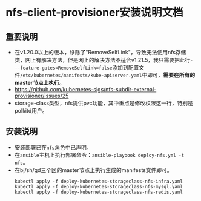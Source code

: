 # nfs-client-provisioner安装说明文档

## 重要说明
- 在v1.20.0以上的版本，移除了"RemoveSelfLink"，导致无法使用nfs存储类，网上有解决方法，但是网上的解决方法不适合v1.21.5，我只需要把此行`- --feature-gates=RemoveSelfLink=false`添加到配置文件`/etc/kubernetes/manifests/kube-apiserver.yaml`中即可，**需要在所有的master节点上执行**。
- https://github.com/kubernetes-sigs/nfs-subdir-external-provisioner/issues/25
- storage-class类型，nfs提供pvc功能，其中重点是修改权限这一行，特别是polkitd用户。

## 安装说明
- 安装部署已在`nfs`角色中已声明。
- 在`ansible`主机上执行部署命令：`ansible-playbook deploy-nfs.yml -t nfs`。
- 在bj/sh/gd三个区的master节点上执行生成的manifests文件即可。
  ```shell
  kubectl apply -f deploy-kubernetes-storageclass-nfs-infra.yaml
  kubectl apply -f deploy-kubernetes-storageclass-nfs-mysql.yaml
  kubectl apply -f deploy-kubernetes-storageclass-nfs-redis.yaml
  ```